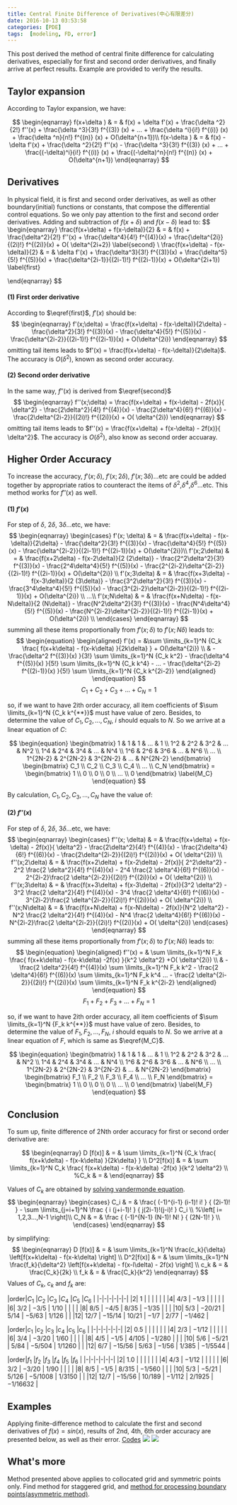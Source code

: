 ```yaml
---
title: Central Finite Difference of Derivatives(中心有限差分)
date: 2016-10-13 03:53:58
categories: [PDE]
tags:  [modeling, FD, error]
---
```


This post derived the method of central finite difference for calculating derivatives, especially for first and second order derivatives, and finally arrive at perfect results. Example are provided to verify the results.

<!-- more -->
<!-- toc -->


## Taylor expansion
According to Taylor expansion, we have:

$$
\begin{eqnarray}
    f(x+\delta ) & = & f(x) +  \delta  f'(x) +
                            \frac{\delta ^2}{2!}  f''(x)  +
                            \frac{\delta ^3}{3!}  f^{(3)} (x)  +
                            ... +
                            \frac{\delta ^i}{i!}  f^{(i)} (x)  +
                            \frac{\delta ^n}{n!}  f^{(n)} (x)  +
                            O(\delta^{n+1})\\
    f(x-\delta ) & = & f(x) -  \delta  f'(x) +
                        \frac{\delta ^2}{2!}  f''(x)  -
                        \frac{\delta ^3}{3!}  f^{(3)} (x)  +
                        ... +
                        \frac{(-\delta)^i}{i!}  f^{(i)} (x)  +
                        \frac{(-\delta)^n}{n!}  f^{(n)} (x)  +
                        O(\delta^{n+1})
\end{eqnarray}
$$


## Derivatives
In physical field, it is first and second order derivatives, as well as other boundary(initial) functions or constants, that compose the differential control equations. So we only pay attention to the first and second order derivatives.
Adding and subtraction of $f(x+\delta)$ and $f(x-\delta)$ lead to:
$$
\begin{eqnarray}
    \frac{f(x+\delta) + f(x-\delta)}{2} & = & f(x) +    \frac{\delta^2}{2!} f''(x) +
                                                        \frac{\delta^4}{4!} f^{(4)}(x) +
                                                        \frac{\delta^{2i}}{(2i)!} f^{(2i)}(x) +
                                                        O( \delta^{2i+2})
                                                        \label{second} \\
    \frac{f(x+\delta) - f(x-\delta)}{2} & = & \delta f'(x) +
                                            \frac{\delta^3}{3!} f^{(3)}(x) +
                                            \frac{\delta^5}{5!} f^{(5)}(x) +
                                            \frac{\delta^{2i-1}}{(2i-1)!} f^{(2i-1)}(x) +
                                            O(\delta^{2i+1})
                                            \label{first}

\end{eqnarray}
$$

#### (1) First order derivative
According to $\eqref{first}$, $f'(x)$ should be:
$$
\begin{eqnarray}
    f'(x;\delta) = \frac{f(x+\delta) - f(x-\delta)}{2\delta}
                                                        - \frac{\delta^2}{3!} f^{(3)}(x)
                                                        - \frac{\delta^4}{5!} f^{(5)}(x)
                                                        - \frac{\delta^{2i-2}}{(2i-1)!} f^{(2i-1)}(x)
                                                        + O(\delta^{2i})
\end{eqnarray}
$$
omitting tail items leads to $f'(x) = \frac{f(x+\delta) - f(x-\delta)}{2\delta}$. The accuracy is $O(\delta^2)$, known as second order accuracy.

#### (2) Second order derivative
In the same way, $f''(x)$ is derived from $\eqref{second}$
$$
\begin{eqnarray}
 f''(x;\delta)  = \frac{f(x+\delta) + f(x-\delta) - 2f(x)}{ \delta^2}
                                                    - \frac{2\delta^2}{4!} f^{(4)}(x)
                                                    - \frac{2\delta^4}{6!} f^{(6)}(x)
                                                    - \frac{2\delta^{2i-2}}{(2i)!} f^{(2i)}(x)
                                                    + O( \delta^{2i})
\end{eqnarray}
$$
omitting tail items leads to $f''(x) = \frac{f(x+\delta) + f(x-\delta) - 2f(x)}{ \delta^2}$. The accuracy is $O(\delta^2)$, also know as second order accuaray.


## Higher Order Accuracy
To increase the accuracy, $f'(x;\delta)$, $f'(x;2\delta)$, $f'(x;3\delta)$...etc are could be added together by appropriate ratios to counteract the items of $\delta^2$,$\delta^4$,$\delta^6$...etc. This method works for $f''(x)$ as well.
#### (1) $f'(x)$
For step of $\delta$, $2\delta$, $3\delta$...etc, we have:
$$
\begin{eqnarray}
    \begin{cases}
        f'(x; \delta) & = & \frac{f(x+\delta) - f(x-\delta)}{2\delta}
                                        - \frac{\delta^2}{3!} f^{(3)}(x)
                                        - \frac{\delta^4}{5!} f^{(5)}(x)
                                        - \frac{\delta^{2i-2}}{(2i-1)!}  f^{(2i-1)}(x)
                                        + O(\delta^{2i})\\
        f'(x;2\delta) & = & \frac{f(x+2\delta) - f(x-2\delta)}{2 (2\delta)}
                                        - \frac{2^2\delta^2}{3!}  f^{(3)}(x)
                                        - \frac{2^4\delta^4}{5!}  f^{(5)}(x)
                                        - \frac{2^{2i-2}\delta^{2i-2}}{(2i-1)!}  f^{(2i-1)}(x)
                                        + O(\delta^{2i}) \\
        f'(x;3\delta) & = & \frac{f(x+3\delta) - f(x-3\delta)}{2 (3\delta)}
                                        - \frac{3^2\delta^2}{3!}  f^{(3)}(x)
                                        - \frac{3^4\delta^4}{5!}  f^{(5)}(x)
                                        - \frac{3^{2i-2}\delta^{2i-2}}{(2i-1)!}  f^{(2i-1)}(x)
                                        + O(\delta^{2i}) \\
        ...\\
        f'(x;N\delta) & = & \frac{f(x+N\delta) - f(x-N\delta)}{2 (N\delta)}
                                        - \frac{N^2\delta^2}{3!}  f^{(3)}(x)
                                        - \frac{N^4\delta^4}{5!}  f^{(5)}(x)
                                        - \frac{N^{2i-2}\delta^{2i-2}}{(2i-1)!}  f^{(2i-1)}(x)
                                        + O(\delta^{2i}) \\
    \end{cases}
\end{eqnarray}
$$
summing all these items proportionally from $f'(x;\delta)$ to $f'(x;N\delta)$ leads to:
$$
\begin{equation}
\begin{aligned}
    f'(x) = &\sum \limits_{k=1}^N {C_k \frac{ f(x+k\delta) - f(x-k\delta) }{2k\delta} } + O(\delta^{2i}) \\
            & - \frac{\delta^2 f^{(3)}(x) }{3!} \sum \limits_{k=1}^N {C_k k^2}
              - \frac{\delta^4 f^{(5)}(x) }{5!} \sum \limits_{k=1}^N {C_k k^4}
              - ...
              - \frac{\delta^{2i-2} f^{(2i-1)}(x) }{5!} \sum \limits_{k=1}^N {C_k k^{2i-2}}
\end{aligned}
\end{equation}
$$
$$
\begin{equation}
C_1+C_2+C_3+...+C_N = 1
\end{equation}
$$

so, if we want to have 2ith order accuracy, all item coefficients of $\sum \limits_{k=1}^N {C_k k^{**}}$ must have value of zero. Besides, to determine the value of $C_1,C_2,...,C_N$, $i$ should equals to $N$. So we arrive at a linear equation of $C$:

$$
\begin{equation}
    \begin{bmatrix}
        1        & 1        & 1        & ... & 1        \\
        1^2      & 2^2      & 3^2      & ... & N^2      \\
        1^4      & 2^4      & 3^4      & ... & N^4      \\
        1^6      & 2^6      & 3^6      & ... & N^6      \\
        ... \\
        1^{2N-2} & 2^{2N-2} & 3^{2N-2} & ... & N^{2N-2}
    \end{bmatrix}
    \begin{bmatrix}
        C_1 \\ C_2 \\ C_3 \\ C_4 \\ ... \\ C_N
    \end{bmatrix}
    =
    \begin{bmatrix}
        1 \\ 0 \\ 0 \\ 0 \\ ... \\ 0
    \end{bmatrix}
    \label{M_C}
\end{equation}
$$

By calculation, $C_1,C_2,C_3,...,C_N$ have the value of:


#### (2) $f''(x)$
For step of $\delta$, $2\delta$, $3\delta$...etc, we have:
$$
\begin{eqnarray}
    \begin{cases}
        f''(x; \delta)  & = & \frac{f(x+\delta) + f(x-\delta) - 2f(x)}{ \delta^2}
                                                            - \frac{2\delta^2}{4!} f^{(4)}(x)
                                                            - \frac{2\delta^4}{6!} f^{(6)}(x)
                                                            - \frac{2\delta^{2i-2}}{(2i)!} f^{(2i)}(x)
                                                            + O( \delta^{2i}) \\
f''(x;2\delta)  & = & \frac{f(x+2\delta) + f(x-2\delta) - 2f(x)}{ 2^2\delta^2}
                                                    - 2^2     \frac{2 \delta^2}{4!} f^{(4)}(x)
                                                    - 2^4     \frac{2 \delta^4}{6!} f^{(6)}(x)
                                                    - 2^{2i-2}\frac{2 \delta^{2i-2}}{(2i)!} f^{(2i)}(x)
                                                    + O( \delta^{2i}) \\
f''(x;3\delta)  & = & \frac{f(x+3\delta) + f(x-3\delta) - 2f(x)}{3^2 \delta^2}
                                                    - 3^2     \frac{2 \delta^2}{4!} f^{(4)}(x)
                                                    - 3^4     \frac{2 \delta^4}{6!} f^{(6)}(x)
                                                    - 3^{2i-2}\frac{2 \delta^{2i-2}}{(2i)!} f^{(2i)}(x)
                                                    + O( \delta^{2i}) \\
f''(x;N\delta)  & = & \frac{f(x+N\delta) + f(x-N\delta) - 2f(x)}{N^2 \delta^2}
                                                    - N^2     \frac{2 \delta^2}{4!} f^{(4)}(x)
                                                    - N^4     \frac{2 \delta^4}{6!} f^{(6)}(x)
                                                    - N^{2i-2}\frac{2 \delta^{2i-2}}{(2i)!} f^{(2i)}(x)
                                                    + O( \delta^{2i})
    \end{cases}
\end{eqnarray}
$$
summing all these items proportionally from $f'(x;\delta)$ to $f'(x;N\delta)$ leads to:
$$
\begin{equation}
    \begin{aligned}
        f''(x) = & \sum \limits_{k=1}^N F_k \frac{ f(x+k\delta) - f(x-k\delta) -2f(x) }{k^2 \delta^2} +O( \delta^{2i}) \\
                & - \frac{2 \delta^2}{4!} f^{(4)}(x) \sum \limits_{k=1}^N F_k k^2
                  - \frac{2 \delta^4}{6!} f^{(6)}(x) \sum \limits_{k=1}^N F_k k^4
                  ...
                  - \frac{2 \delta^{2i-2}}{(2i)!} f^{(2i)}(x) \sum \limits_{k=1}^N F_k k^{2i-2}
    \end{aligned}
\end{equation}
$$
$$
\begin{equation}
F_1+F_2+F_3+...+F_N = 1
\end{equation}
$$

so, if we want to have 2ith order accuracy, all item coefficients of $\sum \limits_{k=1}^N {F_k k^{**}}$ must have value of zero. Besides, to determine the value of $F_1,F_2,...,F_N$, $i$ should equals to $N$. So we arrive at a linear equation of $F$, which is same as $\eqref{M_C}$.

$$
\begin{equation}
    \begin{bmatrix}
        1        & 1        & 1        & ... & 1        \\
        1^2      & 2^2      & 3^2      & ... & N^2      \\
        1^4      & 2^4      & 3^4      & ... & N^4      \\
        1^6      & 2^6      & 3^6      & ... & N^6      \\
        ... \\
        1^{2N-2} & 2^{2N-2} & 3^{2N-2} & ... & N^{2N-2}
    \end{bmatrix}
    \begin{bmatrix}
        F_1 \\ F_2 \\ F_3 \\ F_4 \\ ... \\ F_N
    \end{bmatrix}
    =
    \begin{bmatrix}
        1 \\ 0 \\ 0 \\ 0 \\ ... \\ 0
    \end{bmatrix}
    \label{M_F}
\end{equation}
$$


## Conclusion
To sum up, finite difference of 2Nth order accuracy for first or second order derivative are:

$$
\begin{eqnarray}
D  [f(x)]   & = & \sum \limits_{k=1}^N {C_k \frac{ f(x+k\delta) - f(x-k\delta) }{2k\delta} } \\
D^2[f(x)]   & = & \sum \limits_{k=1}^N C_k \frac{ f(x+k\delta) - f(x-k\delta) -2f(x) }{k^2 \delta^2} \\
%C_k         & = &
\end{eqnarray}
$$

Values of $C_k$ are obtained by [solving vandermonde equation](http://sheng09.github.io/2016/10/15/vandermonde/).
$$
\begin{eqnarray}
    \begin{cases}
    C_i & = & \frac{ (-1)^{i-1}  (i-1)! i! } { (2i-1)! } - \sum \limits_{j=i+1}^N \frac  { i (j+i-1)! } { j(2i-1)!(j-i)! } C_i \\
    %\left[ i= 1,2,3...,N-1 \right]\\
    C_N & = & \frac  { (-1)^{N-1}  (N-1)! N! } { (2N-1)! } \\
    \end{cases}
\end{eqnarray}
$$

by simplifying:
$$
\begin{eqnarray}
D  [f(x)]   & = & \sum \limits_{k=1}^N  \frac{c_k}{\delta}   \left[f(x+k\delta) - f(x-k\delta)         \right] \\
D^2[f(x)]   & = & \sum \limits_{k=1}^N  \frac{f_k}{\delta^2} \left[f(x+k\delta) - f(x-l\delta) - 2f(x) \right]  \\
c_k         & = & \frac{C_k}{2k} \\
f_k         & = & \frac{C_k}{k^2}
\end{eqnarray}
$$
Values of $C_k$, $c_k$ and $f_k$ are:

|order|$C_{1}$ |$C_{2}$ |$C_{3}$ |$C_{4}$ |$C_{5}$ |$C_{6}$ |
|-|-|-|-|-|-|
|2| $1$ | | | | | |
|4| $4/3$ | $-1/3$ | | | | |
|6| $3/2$ | $-3/5$ | $1/10$ | | | |
|8| $8/5$ | $-4/5$ | $8/35$ | $-1/35$ | | |
|10| $5/3$ | $-20/21$ | $5/14$ | $-5/63$ | $1/126$ | |
|12| $12/7$ | $-15/14$ | $10/21$ | $-1/7$ | $2/77$ | $-1/462$ |

|order|$c_{1}$ |$c_{2}$ |$c_{3}$ |$c_{4}$ |$c_{5}$ |$c_{6}$ |
|-|-|-|-|-|-|
|2| $0.5$ | | | | | |
|4| $2/3$ | $-1/12$ | | | | |
|6| $3/4$ | $-3/20$ | $1/60$ | | | |
|8| $4/5$ | $-1/5$ | $4/105$ | $-1/280$ | | |
|10| $5/6$ | $-5/21$ | $5/84$ | $-5/504$ | $1/1260$ | |
|12| $6/7$ | $-15/56$ | $5/63$ | $-1/56$ | $1/385$ | $-1/5544$ |

|order|$f_{1}$ |$f_{2}$ |$f_{3}$ |$f_{4}$ |$f_{5}$ |$f_{6}$ |
|-|-|-|-|-|-|
|2| $1.0$ | | | | | |
|4| $4/3$ | $-1/12$ | | | | |
|6| $3/2$ | $-3/20$ | $1/90$ | | | |
|8| $8/5$ | $-1/5$ | $8/315$ | $-1/560$ | | |
|10| $5/3$ | $-5/21$ | $5/126$ | $-5/1008$ | $1/3150$ | |
|12| $12/7$ | $-15/56$ | $10/189$ | $-1/112$ | $2/1925$ | $-1/16632$ |

## Examples
Applying finite-difference method to calculate the first and second derivatives of $f(x)=sin(x)$, results of 2nd, 4th, 6th order accuracy are presented below, as well as their error.
[Codes](/exam/fd_eg.m)
![](/finite-difference/1st.jpg)
![](/finite-difference/2nd.jpg)

## What's more
Method presented above applies to collocated grid and symmetric points only. Find method for staggered grid, and [method for processing boundary points(asymmetric method)](http://sheng09.github.io/2016/10/17/finite-difference-asymmetric/).
